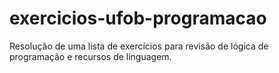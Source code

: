 # exercicios-ufob-programacao
Resolução de uma lista de exercícios para revisão de lógica de programação e recursos de linguagem.
